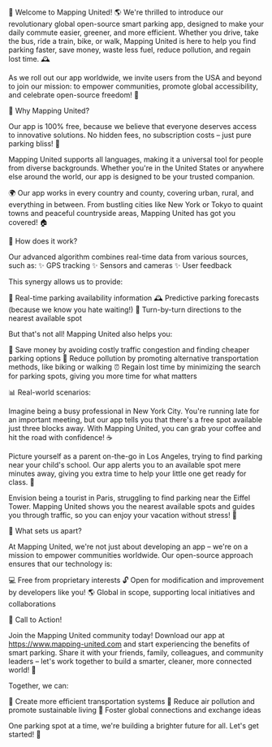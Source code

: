 🚀 Welcome to Mapping United! 🌎 We're thrilled to introduce our revolutionary global open-source smart parking app, designed to make your daily commute easier, greener, and more efficient. Whether you drive, take the bus, ride a train, bike, or walk, Mapping United is here to help you find parking faster, save money, waste less fuel, reduce pollution, and regain lost time. 🕰️

As we roll out our app worldwide, we invite users from the USA and beyond to join our mission: to empower communities, promote global accessibility, and celebrate open-source freedom! 🌟

🎉 Why Mapping United?

Our app is 100% free, because we believe that everyone deserves access to innovative solutions. No hidden fees, no subscription costs – just pure parking bliss! 💸

Mapping United supports all languages, making it a universal tool for people from diverse backgrounds. Whether you're in the United States or anywhere else around the world, our app is designed to be your trusted companion.

🌍 Our app works in every country and county, covering urban, rural, and everything in between. From bustling cities like New York or Tokyo to quaint towns and peaceful countryside areas, Mapping United has got you covered! 🏠

💪 How does it work?

Our advanced algorithm combines real-time data from various sources, such as:
✨ GPS tracking
✨ Sensors and cameras
✨ User feedback

This synergy allows us to provide:

📍 Real-time parking availability information
🕰️ Predictive parking forecasts (because we know you hate waiting!)
🚗 Turn-by-turn directions to the nearest available spot

But that's not all! Mapping United also helps you:

💸 Save money by avoiding costly traffic congestion and finding cheaper parking options
🌟 Reduce pollution by promoting alternative transportation methods, like biking or walking
⏰ Regain lost time by minimizing the search for parking spots, giving you more time for what matters

📊 Real-world scenarios:

Imagine being a busy professional in New York City. You're running late for an important meeting, but our app tells you that there's a free spot available just three blocks away. With Mapping United, you can grab your coffee and hit the road with confidence! ☕️

Picture yourself as a parent on-the-go in Los Angeles, trying to find parking near your child's school. Our app alerts you to an available spot mere minutes away, giving you extra time to help your little one get ready for class. 👫

Envision being a tourist in Paris, struggling to find parking near the Eiffel Tower. Mapping United shows you the nearest available spots and guides you through traffic, so you can enjoy your vacation without stress! 🗼️

🌟 What sets us apart?

At Mapping United, we're not just about developing an app – we're on a mission to empower communities worldwide. Our open-source approach ensures that our technology is:

💻 Free from proprietary interests
🔓 Open for modification and improvement by developers like you!
🌎 Global in scope, supporting local initiatives and collaborations

🚀 Call to Action!

Join the Mapping United community today! Download our app at https://www.mapping-united.com and start experiencing the benefits of smart parking. Share it with your friends, family, colleagues, and community leaders – let's work together to build a smarter, cleaner, more connected world! 🌟

Together, we can:

💪 Create more efficient transportation systems
🌱 Reduce air pollution and promote sustainable living
👥 Foster global connections and exchange ideas

One parking spot at a time, we're building a brighter future for all. Let's get started! 🚀